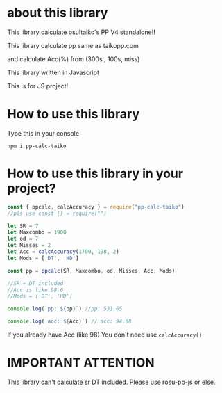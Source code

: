 # about this library 

This library calculate osu!taiko's PP V4 standalone!!

This library calculate pp same as taikopp.com

and calculate Acc(%) from (300s , 100s,  miss)

This library written in Javascript

This is for JS project!

# How to use this library

Type this in your console

```
npm i pp-calc-taiko
```

# How to use this library in your project?


```javascript
const { ppcalc, calcAccuracy } = require("pp-calc-taiko")
//pls use const {} = require("")

let SR = 7
let Maxcombo = 1900
let od = 7
let Misses = 2
let Acc = calcAccuracy(1700, 198, 2)
let Mods = ['DT', 'HD']

const pp = ppcalc(SR, Maxcombo, od, Misses, Acc, Mods)

//SR = DT included
//Acc is like 98.6
//Mods = ['DT', 'HD']

console.log(`pp: ${pp}`) //pp: 531.65

console.log(`acc: ${Acc}`) // acc: 94.68
```
 If you already have Acc (like 98)
 You don't need use ```calcAccuracy()```
# IMPORTANT ATTENTION

This library can't calculate sr DT included. Please use rosu-pp-js or else.

